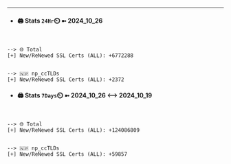 

---
- #### 🖨️ **Stats** `24Hr`⏲️ ➼ 2024_10_26
```console


--> 🌐 Total
[+] New/ReNewed SSL Certs (ALL): +6772288


--> 🇳🇵 np_ccTLDs
[+] New/ReNewed SSL Certs (ALL): +2372

```

- #### 🖨️ **Stats** `7Days`⏲️ ➼ 2024_10_26 <--> 2024_10_19
```console


--> 🌐 Total
[+] New/ReNewed SSL Certs (ALL): +124086809


--> 🇳🇵 np_ccTLDs
[+] New/ReNewed SSL Certs (ALL): +59857

```

